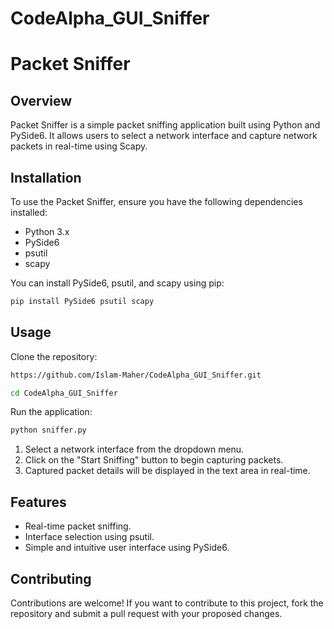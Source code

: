 # CodeAlpha_GUI_Sniffer
# Packet Sniffer

## Overview
Packet Sniffer is a simple packet sniffing application built using Python and PySide6. It allows users to select a network interface and capture network packets in real-time using Scapy.

## Installation
To use the Packet Sniffer, ensure you have the following dependencies installed:

- Python 3.x
- PySide6
- psutil
- scapy

You can install PySide6, psutil, and scapy using pip:

```bash
pip install PySide6 psutil scapy
```

## Usage
Clone the repository:

```bash
https://github.com/Islam-Maher/CodeAlpha_GUI_Sniffer.git

cd CodeAlpha_GUI_Sniffer
```
Run the application:

```bash
python sniffer.py
```
1. Select a network interface from the dropdown menu.
2. Click on the "Start Sniffing" button to begin capturing packets.
3. Captured packet details will be displayed in the text area in real-time.

## Features
- Real-time packet sniffing.
- Interface selection using psutil.
- Simple and intuitive user interface using PySide6.

## Contributing
Contributions are welcome! If you want to contribute to this project, fork the repository and submit a pull request with your proposed changes.

